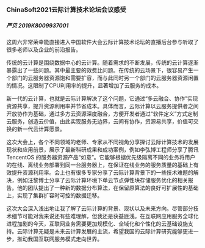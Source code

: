 ### ChinaSoft2021云际计算技术论坛会议感受

##### 严贝 2019K8009937001

​        这周六非常荣幸能直接进入中国软件大会云际计算技术论坛的直播后台参与听取了很多老师以及企业的前沿报告。

​		传统的云计算是围绕数据中心的云计算。随着需求的不断发展，传统的云计算逐渐暴露出了一些问题。其中最主要的效费比问题。在传统的云场景下，很容易产生一个部门的云服务器资源饱和需要扩容，而与此同时另一个部门的云服务器资源闲置的情况。这限制了CPU利用率的提升，显著增加了云服务的成本。

​		新一代的云计算，也就是云际计算解决了这个问题，它通过“多云融合、协作”实现资源共享，提升资源利用率并节省成本。具体而言，云际计算以云服务提供者之间开放协作为基础，通过多方云资源深度融合，方便开发者通过“软件定义”方式定制云服务，创造云价值，由此实现服务无边界，云间有协作，资源易共享，价值可交换的新一代云计算愿景。

​		这次大会上，各个不同领域的老师、专家从不同视角分享探讨云际计算技术的发展现状和应用前景，展示了最新科研成果和成功案例，例如李弘博工程师分享了腾讯 TencentOS 的服务器资源产品“如意”。它能够根据优先级隔离不同的业务将用户的在线、离线业务部署到同一台服务器上，在保证在线业务的服务质量的基础上有效提升资源利用率。会上也有很多专家分享了云际计算背景下的一些技术难题的解决，例如汪黎博士分享了云际计算环境下单云节点弹性块存储服务优化的相关报告。他的团队提出了一种新的数据分布算法，在保留原算法的良好可扩展性的基础上，实现了集群扩容时可控的数据迁移。

​		这次大会深入浅出地让我了解了云际计算的背景、现状以及未来方向。尽管部分技术细节可能对我来说还有些难理解，但我还是获益匪浅。在互联网应用服务全球化进程加剧的今天，互联网业务需要更加规模化、全域化和个性化的云基础设施支持。云际计算无疑是未来云计算发展的主流，希望我国的云际计算研究能够更进一步，推动我国互联网服务模式走向世界。

